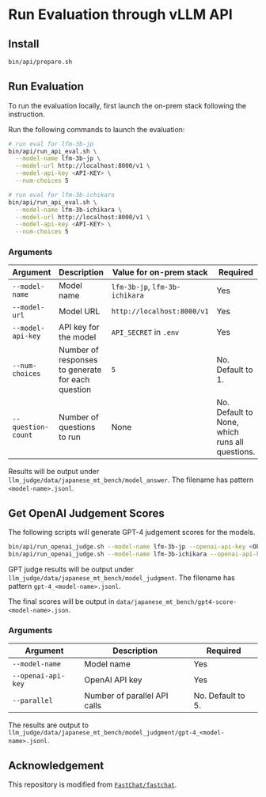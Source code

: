 # Run Evaluation through vLLM API

## Install

```bash
bin/api/prepare.sh
```

## Run Evaluation

To run the evaluation locally, first launch the on-prem stack following the instruction.

Run the following commands to launch the evaluation:

```bash
# run eval for lfm-3b-jp
bin/api/run_api_eval.sh \
  --model-name lfm-3b-jp \
  --model-url http://localhost:8000/v1 \
  --model-api-key <API-KEY> \
  --num-choices 5

# run eval for lfm-3b-ichikara
bin/api/run_api_eval.sh \
  --model-name lfm-3b-ichikara \
  --model-url http://localhost:8000/v1 \
  --model-api-key <API-KEY> \
  --num-choices 5
```

### Arguments

| Argument | Description | Value for on-prem stack | Required |
| --- | --- | --- | --- |
| `--model-name` | Model name | `lfm-3b-jp`, `lfm-3b-ichikara` | Yes |
| `--model-url` | Model URL | `http://localhost:8000/v1` | Yes |
| `--model-api-key` | API key for the model | `API_SECRET` in `.env` | Yes |
| `--num-choices` | Number of responses to generate for each question | `5` | No. Default to 1. |
| `--question-count` | Number of questions to run | None | No. Default to None, which runs all questions. |

Results will be output under `llm_judge/data/japanese_mt_bench/model_answer`. The filename has pattern `<model-name>.jsonl`.

## Get OpenAI Judgement Scores

The following scripts will generate GPT-4 judgement scores for the models.

```bash
bin/api/run_openai_judge.sh --model-name lfm-3b-jp --openai-api-key <OPENAI-API-KEY>
bin/api/run_openai_judge.sh --model-name lfm-3b-ichikara --openai-api-key <OPENAI-API-KEY>
```

GPT judge results will be output under `llm_judge/data/japanese_mt_bench/model_judgment`. The filename has pattern `gpt-4_<model-name>.jsonl`.

The final scores will be output in `data/japanese_mt_bench/gpt4-score-<model-name>.json`.

### Arguments

| Argument | Description | Required |
| --- | --- | --- |
| `--model-name` | Model name | Yes |
| `--openai-api-key` | OpenAI API key | Yes |
| `--parallel` | Number of parallel API calls | No. Default to 5. |

The results are output to `llm_judge/data/japanese_mt_bench/model_judgment/gpt-4_<model-name>.jsonl`.

## Acknowledgement

This repository is modified from [`FastChat/fastchat`](https://github.com/lm-sys/FastChat/tree/main/fastchat).
